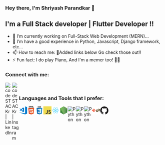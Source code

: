 
<!--
**ganeshparandkar/ganeshparandkar** is a ✨ _special_ ✨ repository because its `README.md` (this file) appears on your GitHub profile.

Here are some ideas to get you started:

- 🔭 I’m currently working on Full-Stack Web Development (MERN)...
- 🌱 I’m have a good experience in Python, Javascript, Django framework, etc...
- 🤔 I’m looking for help with ...
- 💬 Ask me about ...
- 📫 How to reach me: 🤪Added links below Go check those out!!
- ⚡ Fun fact: I do play Piano, It's just my hobby !
- 😄 Pronouns: ...
-->
### Hey there, I'm Shriyash Parandkar 👋

## I'm a Full Stack developer | Flutter Developer !!

- 🔭 I’m currently working on Full-Stack Web Development (MERN)...
- 🌱 I’m have a good experience in Python, Javascript, Django framework, etc...
- 📫 How to reach me: 🤪Added links below Go check those out!!
- ⚡ Fun fact: I do play Piano, And I'm a memer too! 🤣😂
<!-- 🤔 I’m looking for help with ...
- 💬 Ask me about ... -->


### Connect with me:

[<img align="left" alt="codeSTACKr | LinkedIn" width="22px" src="https://cdn.jsdelivr.net/npm/simple-icons@v3/icons/linkedin.svg" />][linkedin]
[<img align="left" alt="codeSTACKr | Instagram" width="22px" src="https://cdn.jsdelivr.net/npm/simple-icons@v3/icons/instagram.svg" />][instagram]


<br />

### Languages and Tools that I prefer:

[<img align="left" alt="Visual Studio Code" width="26px" src="https://raw.githubusercontent.com/github/explore/80688e429a7d4ef2fca1e82350fe8e3517d3494d/topics/visual-studio-code/visual-studio-code.png" />][vscode]
[<img align="left" alt="HTML5" width="26px" src="https://raw.githubusercontent.com/github/explore/80688e429a7d4ef2fca1e82350fe8e3517d3494d/topics/html/html.png" />][html]
[<img align="left" alt="CSS3" width="26px" src="https://raw.githubusercontent.com/github/explore/80688e429a7d4ef2fca1e82350fe8e3517d3494d/topics/css/css.png" />][css3]
[<img align="left" alt="JavaScript" width="26px" src="https://raw.githubusercontent.com/github/explore/80688e429a7d4ef2fca1e82350fe8e3517d3494d/topics/javascript/javascript.png" />][js]
[<img align="left" alt="React" width="26px" src="https://raw.githubusercontent.com/github/explore/80688e429a7d4ef2fca1e82350fe8e3517d3494d/topics/react/react.png" />][react]
[<img align="left" alt="Node.js" width="26px" src="https://raw.githubusercontent.com/github/explore/80688e429a7d4ef2fca1e82350fe8e3517d3494d/topics/nodejs/nodejs.png" />][node]
[<img align="left" alt="Python" width="26px" src="https://upload.wikimedia.org/wikipedia/commons/c/c3/Python-logo-notext.svg" />][python]
[<img align="left" alt="Python" width="26px" src="https://www.opengis.ch/wp-content/uploads/2020/04/django-python-logo-e1588009010920.png" />][django]
[<img align="left" alt="Python" width="26px" src="https://miro.medium.com/max/800/1*Q5EUk28Xc3iCDoMSkrd1_w.png" />][flask]
[<img align="left" alt="Git" width="26px" src="https://raw.githubusercontent.com/github/explore/80688e429a7d4ef2fca1e82350fe8e3517d3494d/topics/git/git.png" />][git]
[<img align="left" alt="GitHub" width="26px" src="https://raw.githubusercontent.com/github/explore/78df643247d429f6cc873026c0622819ad797942/topics/github/github.png" />][git]

<br />
<br />



[instagram]: https://www.instagram.com/shriyash_parandkar/
[linkedin]: https://www.linkedin.com/in/shriyash-parandkar-492b411a4/
[vscode]:https://code.visualstudio.com/
[git]:https://github.com/ganeshparandkar
[node]:https://nodejs.org/en/
[react]:https://reactjs.org/
[js]:https://developer.mozilla.org/en-US/docs/Web/javascript
[css3]:https://developer.mozilla.org/en-US/docs/Archive/CSS3
[html]:https://developer.mozilla.org/en-US/docs/Web/HTML
[python]:https://www.python.org
[django]:https://www.djangoproject.com/
[flask]:https://flask.palletsprojects.com/en/1.1.x/


